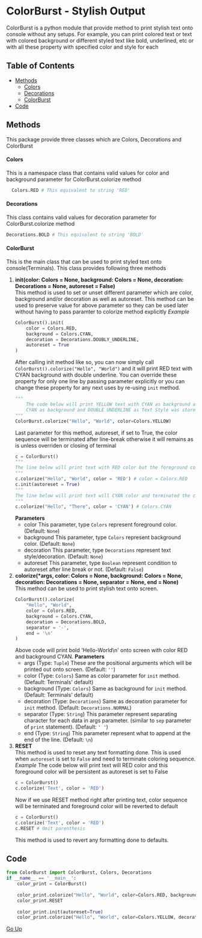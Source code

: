 # ColorBurst - Stylish Output
  ColorBurst is a python module that provide method to print stylish text onto console without any setups. For example, you can print colored text or text with colored background or different styled text like bold, underlined, etc or with all these property with specified color and style for each

## Table of Contents
- [Methods](#Methods "Methods")
  - [Colors](#Colors "Colors")
  - [Decorations](#Decorations "Decorations")
  - [ColorBurst](#ColorBurst "ColorBurst")
- [Code](#Code "Code")

## Methods
  This package provide three classes which are Colors, Decorations and ColorBurst
#### Colors
  This is a namespace class that contains valid values for color and background parameter for ColorBurst.colorize method
  ````python
    Colors.RED # This equivalent to string 'RED'
  ````
#### Decorations
  This class contains valid values for decoration parameter for ColorBurst.colorize method
  ```python
  Decorations.BOLD # This equivalent to string 'BOLD'
  ```
#### ColorBurst
  This is the main class that can be used to print styled text onto console(Terminals). This class provides following three methods
1. **init(color: Colors = None, background: Colors = None, decoration: Decorations = None, autoreset = False)**  
      This method is used to set or unset different parameter which are color, background and/or decoration as well as autoreset. This method can be used to preserve value for above parameter so they can be used later without having to pass paramter to colorize method explicitly
*Example*
    ```python
    ColorBurst().init(
    	color = Colors.RED,
    	background = Colors.CYAN,
    	decoration = Decorations.DOUBLY_UNDERLINE,
    	autoreset = True
    )
    ```
    After calling init method like so, you can now simply call `ColorBurst().colorize("Hello", "World")` and it will print RED text with CYAN background with double underline. You can override these property for only one line by passing parameter explicitly or you can change these property for any next uses by re-using `init` method.  
    ```python
    """
    	The code below will print YELLOW text with CYAN as background and DOUBLE UNDERLINE as Text Style
    	CYAN as background and DOUBLE UNDERLINE as Text Style was stored in previous init method calls
    """
    ColorBurst.colorize("Hello", "World", color=Colors.YELLOW)
    ```
    Last parameter for this method, autoreset, if set to True, the color sequence will be terminated after line-break otherwise it will remains as is unless overriden or closing of terminal
    ```python
    c = ColorBurst()
    """
    The line below will print text with RED color but the foreground color will be kept RED even after the program is terminated. This can be override by using another color (New color will persist instead of RED) or closing the terminal.
    """
    c.colorize("Hello", "World", color = 'RED') # color = Colors.RED
    c.init(autoreset = True)
    """
    The line below will print text will CYAN color and terminated the coloring sequence. That means this CYAN color will only be available for current line/row (outputted row).
    """
    c.colorize("Hello", "There", color = 'CYAN') # Colors.CYAN
    ```
    **Parameters**
     - color
     This parameter, type `Colors` represent foreground color. (Default: `None`)
     - background
     This parameter, type `Colors` represent background color. (Default: `None`)
     - decoration
     This parameter, type `Decorations` represent text style/decoration. (Default: `None`)
     - autoreset
     This parameter, type `Boolean` represent condition to autoreset after line break or not. (Default: `False`)
2. **colorize(\*args, color: Colors = None, background: Colors = None, decoration: Decorations = None, separator = None, end = None)**  
    This method can be used to print stylish text onto screen.
    ````python
    ColorBurst().colorize(
    	"Hello", "World",
    	color = Colors.RED,
    	background = Colors.CYAN,
    	decoration = Decorations.BOLD,
    	separator = '-',
    	end = '\n'
    )
    ````
    Above code will print bold 'Hello-World\n' onto screen with color RED and background CYAN.
    __Parameters__
     - args (Type: `Tuple`)
     These are the positional arguments which will be printed out onto screen. (Default: `''`)
     - color (Type: `Colors`)
     Same as color parameter for `init` method. (Default: Terminals' default)
     - background (Type: `Colors`)
     Same as background for `init` method. (Default: Terminals' default)
     - decoration (Type: `Decorations`)
     Same as decoration parameter for `init` method. (Default: `Decorations.NORMAL`)
     - separator (Type: `String`)
     This parameter represent separating character for each data in args parameter. (similar to `sep` parameter of `print` statement). (Default:  `' '`)
     - end (Type: `String`)
     This parameter represent what to append at the end of the line. (Default: `\n`)
3. **RESET**  
    This method is used to reset any text formatting done. This is used when `autoreset` is set to `False` and need to terminate coloring sequence.
    *Example*
    The code below will print text will RED color and this foreground color will be persistent as autoreset is set to False
    ```python
    c = ColorBurst()
    c.colorize('Text', color = 'RED')
    ```
    Now if we use RESET method right after printing text, color sequence will be terminated and foreground color will be reverted to default
    ```python
    c = ColorBurst()
    c.colorize('Text', color = 'RED')
    c.RESET # Omit parenthesis
    ```
    This method is used to revert any formatting done to defaults.
## Code
  ```python
  from ColorBurst import ColorBurst, Colors, Decorations
  if __name__ == '__main__':
      color_print = ColorBurst()
  	
      color_print.colorize("Hello", "World", color=Colors.RED, background=Colors.GREEN, decoration=Decorations.ITALIC)
      color_print.RESET
  	
      color_print.init(autoreset=True)
      color_print.colorize("Hello", "World", color=Colors.YELLOW, decoration=Decorations.RAPID_BLINK)
  ```

[Go Up](#table-of-contents "Go Up")
